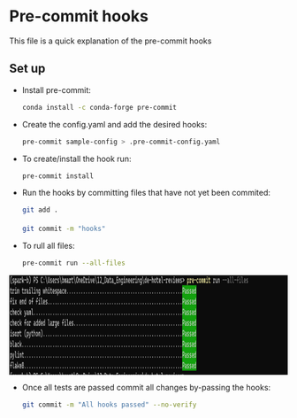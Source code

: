 # Pre-commit hooks

This file is a quick explanation of the pre-commit hooks

## Set up

- Install pre-commit:

    ```bash
    conda install -c conda-forge pre-commit
    ```

- Create the config.yaml and add the desired hooks:

    ```bash
    pre-commit sample-config > .pre-commit-config.yaml
    ```

- To create/install the hook run:

    ```bash
    pre-commit install
    ```

- Run the hooks by committing files that have not yet been commited:

    ```bash
    git add .

    git commit -m "hooks"
    ```

- To rull all files:

    ```bash
    pre-commit run --all-files
    ```
    
<p align="center">
<img align="center" width="970" height="180" src="./images/pre_commit_passed.png"> 

</p>

- Once all tests are passed commit all changes by-passing the hooks:

    ```bash
    git commit -m "All hooks passed" --no-verify
    ```
